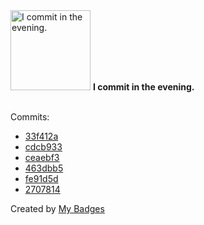 <img src="https://my-badges.github.io/my-badges/evening-commits.png" alt="I commit in the evening." title="I commit in the evening." width="128">
<strong>I commit in the evening.</strong>
<br><br>

Commits:

- <a href="https://github.com/andrewjswan/matrix-lamp/commit/33f412a01bc9fc69f6eaf1da0fa7b1220c0bc3d7">33f412a</a>
- <a href="https://github.com/andrewjswan/matrix-lamp/commit/cdcb933a6098d615f8dc54e588f2635e0fef62f5">cdcb933</a>
- <a href="https://github.com/andrewjswan/blackout-addons/commit/ceaebf3f35591345fa729045fd4fbf898ab78ff9">ceaebf3</a>
- <a href="https://github.com/andrewjswan/matrix-lamp/commit/463dbb594d30b73b2ab53ec3476164982f92aa5a">463dbb5</a>
- <a href="https://github.com/andrewjswan/matrix-lamp/commit/fe91d5db73558942df258c634b78552e0eb844de">fe91d5d</a>
- <a href="https://github.com/andrewjswan/matrix-lamp/commit/2707814ac61274f9307662c24484ec5873b98f9a">2707814</a>


Created by <a href="https://github.com/my-badges/my-badges">My Badges</a>